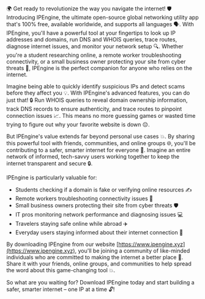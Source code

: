 🌍 Get ready to revolutionize the way you navigate the internet! 🛡️ Introducing IPEngine, the ultimate open-source global networking utility app that's 100% free, available worldwide, and supports all languages 🗣️. With IPEngine, you'll have a powerful tool at your fingertips to look up IP addresses and domains, run DNS and WHOIS queries, trace routes, diagnose internet issues, and monitor your network setup 🔍. Whether you're a student researching online, a remote worker troubleshooting connectivity, or a small business owner protecting your site from cyber threats 🚀, IPEngine is the perfect companion for anyone who relies on the internet.

Imagine being able to quickly identify suspicious IPs and detect scams before they affect you 💡. With IPEngine's advanced features, you can do just that! 🔒 Run WHOIS queries to reveal domain ownership information, track DNS records to ensure authenticity, and trace routes to pinpoint connection issues 📈. This means no more guessing games or wasted time trying to figure out why your favorite website is down 😔.

But IPEngine's value extends far beyond personal use cases 💥. By sharing this powerful tool with friends, communities, and online groups 🌐, you'll be contributing to a safer, smarter internet for everyone 👫. Imagine an entire network of informed, tech-savvy users working together to keep the internet transparent and secure 🔒.

IPEngine is particularly valuable for:

* Students checking if a domain is fake or verifying online resources ✍️
* Remote workers troubleshooting connectivity issues 🏢
* Small business owners protecting their site from cyber threats 🛡️
* IT pros monitoring network performance and diagnosing issues 💻
* Travelers staying safe online while abroad ✈️
* Everyday users staying informed about their internet connection 🔧

By downloading IPEngine from our website [https://www.ipengine.xyz](https://www.ipengine.xyz), you'll be joining a community of like-minded individuals who are committed to making the internet a better place 🌟. Share it with your friends, online groups, and communities to help spread the word about this game-changing tool 💥.

So what are you waiting for? Download IPEngine today and start building a safer, smarter internet – one IP at a time 🔓!